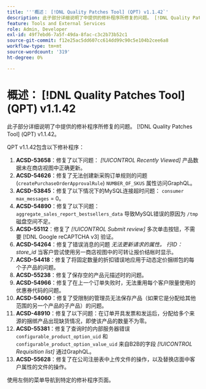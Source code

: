 ```yaml
---
title: '''概述： [!DNL Quality Patches Tool] (QPT) v1.1.42`'
description: 此子部分详细说明了中提供的修补程序所修复的问题。 [!DNL Quality Patches Tool] (QPT) v1.1.42。
feature: Tools and External Services
role: Admin, Developer
exl-id: 49f7ebd6-7a5f-49da-8fac-c3c2b73b52c1
source-git-commit: f12e25ac5dd607cc614dd99c90c5e104b2cee6a8
workflow-type: tm+mt
source-wordcount: '319'
ht-degree: 0%

---
```


# 概述： [!DNL Quality Patches Tool] (QPT) v1.1.42

此子部分详细说明了中提供的修补程序所修复的问题。 [!DNL Quality Patches Tool] (QPT) v1.1.42。

QPT v1.1.42包含以下修补程序：

1. **ACSD-53658**：修复了以下问题： *[!UICONTROL Recently Viewed]* 产品数据未在商店视图中正确更新。
1. **ACSD-54626**：修复了无法创建新采购订单规则的问题(`createPurchaseOrderApprovalRule`) `NUMBER_OF_SKUS` 属性访问GraphQL。
1. **ACSD-53845**：修复了以下情况下的MySQL连接超时问题： `consumer max_messages` = 0。
1. **ACSD-54890**：修复了以下问题： `aggregate_sales_report_bestsellers_data` 导致MySQL错误的原因为 `/tmp` 磁盘空间不足。
1. **ACSD-55112**：修复了 *[!UICONTROL Submit review]* 多次单击按钮，不需要 [!DNL Google reCAPTCHA v3] 验证。
1. **ACSD-54264**：修复了错误消息的问题 *无法更新请求的属性。 行ID：store_id* 当客户尝试使用另一商店视图中的可转让报价结帐时显示。
1. **ACSD-54418**：修复了将固定数量的折扣错误地应用于动态定价捆绑包的每个子产品的问题。
1. **ACSD-55238**：修复了保存空的产品元描述时的问题。
1. **ACSD-54966**：修复了在上一个订单失败时，无法重用每个客户限量使用的优惠券代码的问题。
1. **ACSD-54060**：修复了受限制的管理员无法保存产品（如果它是分配给其他范围的另一个产品的子产品）的问题。
1. **ACSD-48910**：修复了以下问题：在订单开具发票和发运后，分配给多个来源的捆绑产品出现缺货情况，即使该产品的数量不为零。
1. **ACSD-55381**：修复了查询时的内部服务器错误 `configurable_product_option_uid` 和 `configurable_product_option_value_uid` 来自B2B的字段 *[!UICONTROL Requisition list]* 通过GraphQL。
1. **ACSD-55628**：修复了在公司注册表中上传文件的操作，以及替换店面中客户属性的文件的操作。

使用左侧的菜单导航到特定的修补程序页面。
